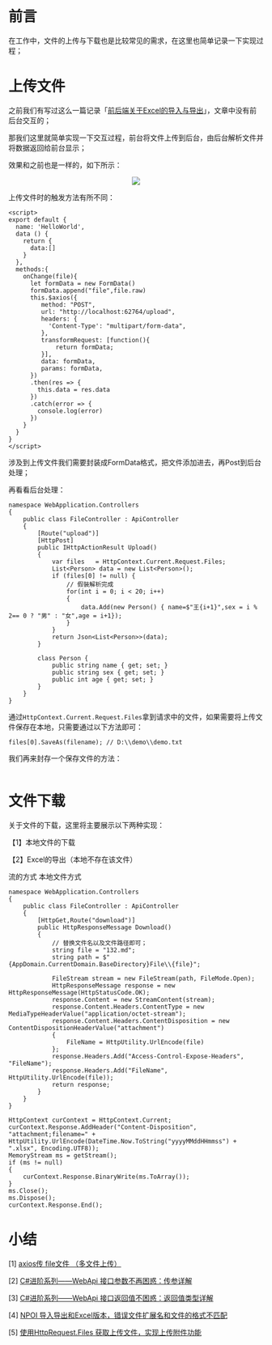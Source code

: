 # 前言

在工作中，文件的上传与下载也是比较常见的需求，在这里也简单记录一下实现过程；


# 上传文件

之前我们有写过这么一篇记录「[前后端关于Excel的导入与导出](https://jqwong.cn/#/show?type=article&fileId=140)」，文章中没有前后台交互的；

那我们这里就简单实现一下交互过程，前台将文件上传到后台，由后台解析文件并将数据返回给前台显示；

效果和之前也是一样的，如下所示：

<div align='center'>

![](https://static.jqwong.cn/20220226001.gif)
</div>

上传文件时的触发方法有所不同：
```
<script>
export default {
  name: 'HelloWorld',
  data () {
    return {
      data:[]
    }
  },
  methods:{
    onChange(file){
      let formData = new FormData()
      formData.append("file",file.raw)
      this.$axios({
         method: "POST",
         url: "http://localhost:62764/upload",
         headers: {
           'Content-Type': "multipart/form-data",
         },
         transformRequest: [function(){
             return formData;
         }],
         data: formData,
         params: formData,
      })
      .then(res => {
        this.data = res.data
      })
      .catch(error => {
        console.log(error)
      })
    }
  }
}
</script>
```

涉及到上传文件我们需要封装成FormData格式，把文件添加进去，再Post到后台处理；

再看看后台处理：
```
namespace WebApplication.Controllers
{
    public class FileController : ApiController
    {
        [Route("upload")]
        [HttpPost]
        public IHttpActionResult Upload()
        {
            var files   = HttpContext.Current.Request.Files;
            List<Person> data = new List<Person>();
            if (files[0] != null) {
                // 假裝解析完成
                for(int i = 0; i < 20; i++)
                {
                    data.Add(new Person() { name=$"王{i+1}",sex = i % 2== 0 ? "男" : "女",age = i+1});
                }
            }
            return Json<List<Person>>(data);
        }

        class Person {
            public string name { get; set; }
            public string sex { get; set; }
            public int age { get; set; }
        }
    }
}
```

通过`HttpContext.Current.Request.Files`拿到请求中的文件，如果需要将上传文件保存在本地，只需要通过以下方法即可：
```
files[0].SaveAs(filename); // D:\\demo\\demo.txt
```


我们再来封存一个保存文件的方法：
```

```



# 文件下载

关于文件的下载，这里将主要展示以下两种实现：

【1】本地文件的下载

【2】Excel的导出（本地不存在该文件）


流的方式 本地文件方式

```
namespace WebApplication.Controllers
{
    public class FileController : ApiController
    {
        [HttpGet,Route("download")]
        public HttpResponseMessage Download()
        {
            // 替换文件名以及文件路径即可；
            string file = "132.md";
            string path = $"{AppDomain.CurrentDomain.BaseDirectory}File\\{file}";

            FileStream stream = new FileStream(path, FileMode.Open);
            HttpResponseMessage response = new HttpResponseMessage(HttpStatusCode.OK);
            response.Content = new StreamContent(stream);
            response.Content.Headers.ContentType = new MediaTypeHeaderValue("application/octet-stream");
            response.Content.Headers.ContentDisposition = new ContentDispositionHeaderValue("attachment")
            {
                FileName = HttpUtility.UrlEncode(file)
            };
            response.Headers.Add("Access-Control-Expose-Headers", "FileName");
            response.Headers.Add("FileName", HttpUtility.UrlEncode(file));
            return response;
        }
    }
}
```

```
HttpContext curContext = HttpContext.Current;
curContext.Response.AddHeader("Content-Disposition",
"attachment;filename=" + HttpUtility.UrlEncode(DateTime.Now.ToString("yyyyMMddHHmmss") + ".xlsx", Encoding.UTF8));
MemoryStream ms = getStream();
if (ms != null)
{
    curContext.Response.BinaryWrite(ms.ToArray());
}
ms.Close();
ms.Dispose();
curContext.Response.End();
```


# 小结

[1] [axios传 file文件 （多文件上传）](read://https_blog.csdn.net/?url=https%3A%2F%2Fblog.csdn.net%2Fsiwangdexie_copy%2Farticle%2Fdetails%2F109565599)

[2] [C#进阶系列——WebApi 接口参数不再困惑：传参详解 ](https://www.cnblogs.com/landeanfen/p/5337072.html)

[3] [C#进阶系列——WebApi 接口返回值不困惑：返回值类型详解 ](https://www.cnblogs.com/landeanfen/p/5501487.html)

[4] [NPOI 导入导出和Excel版本，错误文件扩展名和文件的格式不匹配](https://blog.csdn.net/xuexiaodong009/article/details/83084751)

[5] [使用HttpRequest.Files 获取上传文件，实现上传附件功能](read://https_www.cnblogs.com/?url=https%3A%2F%2Fwww.cnblogs.com%2Fshixl%2Fp%2F7280149.html)